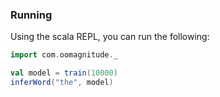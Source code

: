 ### Running

Using the scala REPL, you can run the following:

```scala
import com.oomagnitude._

val model = train(10000)
inferWord("the", model)
```
